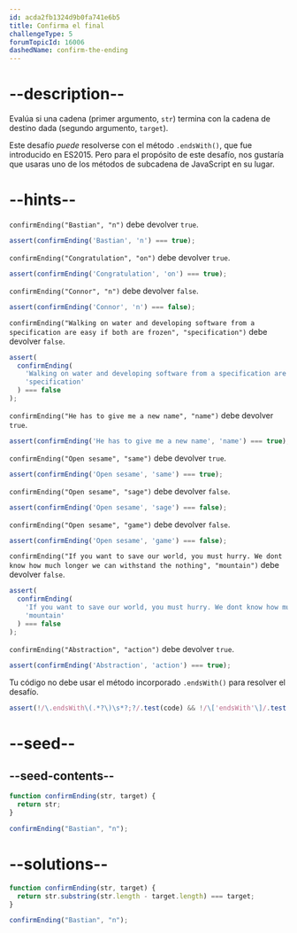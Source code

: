 ```yaml
---
id: acda2fb1324d9b0fa741e6b5
title: Confirma el final
challengeType: 5
forumTopicId: 16006
dashedName: confirm-the-ending
---
```


# --description--

Evalúa si una cadena (primer argumento, `str`) termina con la cadena de destino dada (segundo argumento, `target`).

Este desafío *puede* resolverse con el método `.endsWith()`, que fue introducido en ES2015. Pero para el propósito de este desafío, nos gustaría que usaras uno de los métodos de subcadena de JavaScript en su lugar.

# --hints--

`confirmEnding("Bastian", "n")` debe devolver `true`.

```js
assert(confirmEnding('Bastian', 'n') === true);
```

`confirmEnding("Congratulation", "on")` debe devolver `true`.

```js
assert(confirmEnding('Congratulation', 'on') === true);
```

`confirmEnding("Connor", "n")` debe devolver `false`.

```js
assert(confirmEnding('Connor', 'n') === false);
```

`confirmEnding("Walking on water and developing software from a specification are easy if both are frozen", "specification")` debe devolver `false`.

```js
assert(
  confirmEnding(
    'Walking on water and developing software from a specification are easy if both are frozen',
    'specification'
  ) === false
);
```

`confirmEnding("He has to give me a new name", "name")` debe devolver `true`.

```js
assert(confirmEnding('He has to give me a new name', 'name') === true);
```

`confirmEnding("Open sesame", "same")` debe devolver `true`.

```js
assert(confirmEnding('Open sesame', 'same') === true);
```

`confirmEnding("Open sesame", "sage")` debe devolver `false`.

```js
assert(confirmEnding('Open sesame', 'sage') === false);
```

`confirmEnding("Open sesame", "game")` debe devolver `false`.

```js
assert(confirmEnding('Open sesame', 'game') === false);
```

`confirmEnding("If you want to save our world, you must hurry. We dont know how much longer we can withstand the nothing", "mountain")` debe devolver `false`.

```js
assert(
  confirmEnding(
    'If you want to save our world, you must hurry. We dont know how much longer we can withstand the nothing',
    'mountain'
  ) === false
);
```

`confirmEnding("Abstraction", "action")` debe devolver `true`.

```js
assert(confirmEnding('Abstraction', 'action') === true);
```

Tu código no debe usar el método incorporado `.endsWith()` para resolver el desafío.

```js
assert(!/\.endsWith\(.*?\)\s*?;?/.test(code) && !/\['endsWith'\]/.test(code));
```

# --seed--

## --seed-contents--

```js
function confirmEnding(str, target) {
  return str;
}

confirmEnding("Bastian", "n");
```

# --solutions--

```js
function confirmEnding(str, target) {
  return str.substring(str.length - target.length) === target;
}

confirmEnding("Bastian", "n");
```
